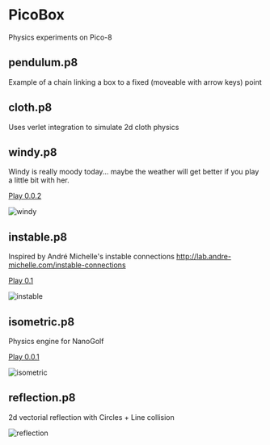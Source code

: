 # PicoBox
Physics experiments on Pico-8

## pendulum.p8

Example of a chain linking a box to a fixed (moveable with arrow keys) point

## cloth.p8

Uses verlet integration to simulate 2d cloth physics

## windy.p8
Windy is really moody today... maybe the weather will get better if you play a little bit with her.

[Play 0.0.2](http://www.lexaloffle.com/bbs/?pid=14446&tid=2495&autoplay=1#pp)

![windy](http://cau.li/things/pico8/windy.gif)

## instable.p8

Inspired by André Michelle's instable connections
http://lab.andre-michelle.com/instable-connections

[Play 0.1](http://www.lexaloffle.com/bbs/?pid=14449&tid=2500&autoplay=1#pp)

![instable](http://cau.li/things/pico8/instable.gif)

## isometric.p8

Physics engine for NanoGolf

[Play 0.0.1](http://www.lexaloffle.com/bbs/?tid=2779&autoplay=1#pp)

![isometric](http://cau.li/things/pico8/isometric.gif)


## reflection.p8

2d vectorial reflection with Circles + Line collision

![reflection](http://cau.li/things/pico8/reflection.gif)
